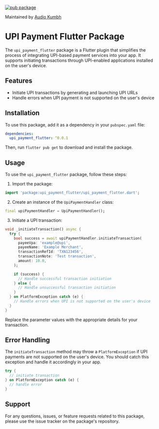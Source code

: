 [![pub package](https://img.shields.io/pub/v/in_app_update.svg)](https://pub.dev/packages/upi_payment_flutter)

Maintained by [Audio Kumbh](https://audiokumbh.com)

# UPI Payment Flutter Package

The `upi_payment_flutter` package is a Flutter plugin that simplifies the process of integrating UPI-based payment services into your app. It supports initiating transactions through UPI-enabled applications installed on the user's device.

## Features

- Initiate UPI transactions by generating and launching UPI URLs
- Handle errors when UPI payment is not supported on the user's device

## Installation

To use this package, add it as a dependency in your `pubspec.yaml` file:

```yaml
dependencies:
  upi_payment_flutter: ^0.0.1
```

Then, run `flutter pub get` to download and install the package.

## Usage

To use the `upi_payment_flutter` package, follow these steps:

1. Import the package:

```dart
import 'package:upi_payment_flutter/upi_payment_flutter.dart';
```

2. Create an instance of the `UpiPaymentHandler` class:

```dart
final upiPaymentHandler = UpiPaymentHandler();
```

3. Initiate a UPI transaction:

```dart
void _initiateTransaction() async {
  try {
    bool success = await upiPaymentHandler.initiateTransaction(
      payeeVpa: 'example@upi',
      payeeName: 'Example Merchant',
      transactionRefId: 'TXN123456',
      transactionNote: 'Test transaction',
      amount: 10.0,
    );

    if (success) {
      // Handle successful transaction initiation
    } else {
      // Handle unsuccessful transaction initiation
    }
  } on PlatformException catch (e) {
    // Handle errors when UPI is not supported on the user's device
  }
}
```

Replace the parameter values with the appropriate details for your transaction.

## Error Handling

The `initiateTransaction` method may throw a `PlatformException` if UPI payments are not supported on the user's device. You should catch this exception and handle it accordingly in your app.

```dart
try {
  // initiate transaction
} on PlatformException catch (e) {
  // handle error
}
```

## Support

For any questions, issues, or feature requests related to this package, please use the issue tracker on the package's repository.
